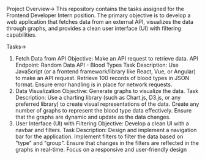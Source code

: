 Project Overview->
This repository contains the tasks assigned for the Frontend Developer Intern position. 
The primary objective is to develop a web application that fetches data from an external API, visualizes the data through graphs, and provides a clean user interface (UI) with filtering capabilities.

Tasks->
1. Fetch Data from API
Objective: Make an API request to retrieve data.
API Endpoint: Random Data API - Blood Types
Task Description:
Use JavaScript (or a frontend framework/library like React, Vue, or Angular) to make an API request.
Retrieve 100 records of blood types in JSON format.
Ensure error handling is in place for network requests.
2. Data Visualization
Objective: Generate graphs to visualize the data.
Task Description:
Use a charting library (such as Chart.js, D3.js, or any preferred library) to create visual representations of the data.
Create any number of graphs to represent the blood type data effectively.
Ensure that the graphs are dynamic and update as the data changes.
3. User Interface (UI) with Filtering
Objective: Develop a clean UI with a navbar and filters.
Task Description:
Design and implement a navigation bar for the application.
Implement filters to filter the data based on "type" and "group".
Ensure that changes in the filters are reflected in the graphs in real-time.
Focus on a responsive and user-friendly design
